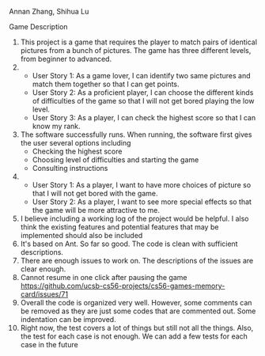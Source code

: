 Annan Zhang, Shihua Lu

Game 
Description
1. This project is a game that requires the player to match pairs of identical pictures from a bunch of pictures. The game has three different levels, from beginner to advanced.
2. - User Story 1: As a game lover, I can identify two same pictures and match them together so that I can get points.
   - User Story 2: As a proficient player, I can choose the different kinds of difficulties of the game so that I will not get bored playing the low level.
   - User Story 3: As a player, I can check the highest score so that I can know my rank.
3. The software successfully runs. When running, the software first gives the user several options including
   - Checking the highest score
   - Choosing level of difficulties and starting the game
   - Consulting instructions
4. - User Story 1: As a player, I want to have more choices of picture so that I will not get bored with the game.
   - User Story 2: As a player, I want to see more special effects so that the game will be more attractive to me.
5. I believe including a working log of the project would be helpful. I also think the existing features and potential features that may be implemented should also be included
6. It's based on Ant. So far so good. The code is clean with sufficient descriptions.
7. There are enough issues to work on. The descriptions of the issues are clear enough.
8. Cannot resume in one click after pausing the game https://github.com/ucsb-cs56-projects/cs56-games-memory-card/issues/71
9. Overall the code is organized very well. However, some comments can be removed as they are just some codes that are commented out. Some indentation can be improved.
10. Right now, the test covers a lot of things but still not all the things. Also, the test for each case is not enough. We can add a few tests for each case in the future
